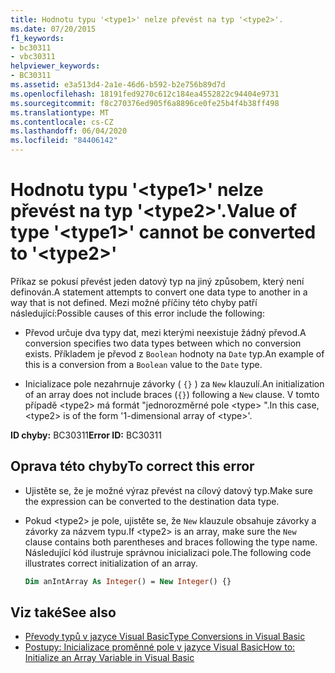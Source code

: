 ```yaml
---
title: Hodnotu typu '<type1>' nelze převést na typ '<type2>'.
ms.date: 07/20/2015
f1_keywords:
- bc30311
- vbc30311
helpviewer_keywords:
- BC30311
ms.assetid: e3a513d4-2a1e-46d6-b592-b2e756b89d7d
ms.openlocfilehash: 18191fed9270c612c184ea4552822c94404e9731
ms.sourcegitcommit: f8c270376ed905f6a8896ce0fe25b4f4b38ff498
ms.translationtype: MT
ms.contentlocale: cs-CZ
ms.lasthandoff: 06/04/2020
ms.locfileid: "84406142"
---
```

# <a name="value-of-type-type1-cannot-be-converted-to-type2"></a><span data-ttu-id="81066-102">Hodnotu typu '\<type1>' nelze převést na typ '\<type2>'.</span><span class="sxs-lookup"><span data-stu-id="81066-102">Value of type '\<type1>' cannot be converted to '\<type2>'</span></span>

<span data-ttu-id="81066-103">Příkaz se pokusí převést jeden datový typ na jiný způsobem, který není definován.</span><span class="sxs-lookup"><span data-stu-id="81066-103">A statement attempts to convert one data type to another in a way that is not defined.</span></span> <span data-ttu-id="81066-104">Mezi možné příčiny této chyby patří následující:</span><span class="sxs-lookup"><span data-stu-id="81066-104">Possible causes of this error include the following:</span></span>

- <span data-ttu-id="81066-105">Převod určuje dva typy dat, mezi kterými neexistuje žádný převod.</span><span class="sxs-lookup"><span data-stu-id="81066-105">A conversion specifies two data types between which no conversion exists.</span></span> <span data-ttu-id="81066-106">Příkladem je převod z `Boolean` hodnoty na `Date` typ.</span><span class="sxs-lookup"><span data-stu-id="81066-106">An example of this is a conversion from a `Boolean` value to the `Date` type.</span></span>

- <span data-ttu-id="81066-107">Inicializace pole nezahrnuje závorky ( `{}` ) za `New` klauzulí.</span><span class="sxs-lookup"><span data-stu-id="81066-107">An initialization of an array does not include braces (`{}`) following a `New` clause.</span></span> <span data-ttu-id="81066-108">V tomto případě \<type2> má formát "jednorozměrné pole \<type> ".</span><span class="sxs-lookup"><span data-stu-id="81066-108">In this case, \<type2> is of the form '1-dimensional array of \<type>'.</span></span>

<span data-ttu-id="81066-109">**ID chyby:** BC30311</span><span class="sxs-lookup"><span data-stu-id="81066-109">**Error ID:** BC30311</span></span>

## <a name="to-correct-this-error"></a><span data-ttu-id="81066-110">Oprava této chyby</span><span class="sxs-lookup"><span data-stu-id="81066-110">To correct this error</span></span>

- <span data-ttu-id="81066-111">Ujistěte se, že je možné výraz převést na cílový datový typ.</span><span class="sxs-lookup"><span data-stu-id="81066-111">Make sure the expression can be converted to the destination data type.</span></span>

- <span data-ttu-id="81066-112">Pokud \<type2> je pole, ujistěte se, že `New` klauzule obsahuje závorky a závorky za názvem typu.</span><span class="sxs-lookup"><span data-stu-id="81066-112">If \<type2> is an array, make sure the `New` clause contains both parentheses and braces following the type name.</span></span> <span data-ttu-id="81066-113">Následující kód ilustruje správnou inicializaci pole.</span><span class="sxs-lookup"><span data-stu-id="81066-113">The following code illustrates correct initialization of an array.</span></span>

  ```vb
  Dim anIntArray As Integer() = New Integer() {}
  ```

## <a name="see-also"></a><span data-ttu-id="81066-114">Viz také</span><span class="sxs-lookup"><span data-stu-id="81066-114">See also</span></span>

- [<span data-ttu-id="81066-115">Převody typů v jazyce Visual Basic</span><span class="sxs-lookup"><span data-stu-id="81066-115">Type Conversions in Visual Basic</span></span>](../programming-guide/language-features/data-types/type-conversions.md)
- [<span data-ttu-id="81066-116">Postupy: Inicializace proměnné pole v jazyce Visual Basic</span><span class="sxs-lookup"><span data-stu-id="81066-116">How to: Initialize an Array Variable in Visual Basic</span></span>](../programming-guide/language-features/arrays/how-to-initialize-an-array-variable.md)
